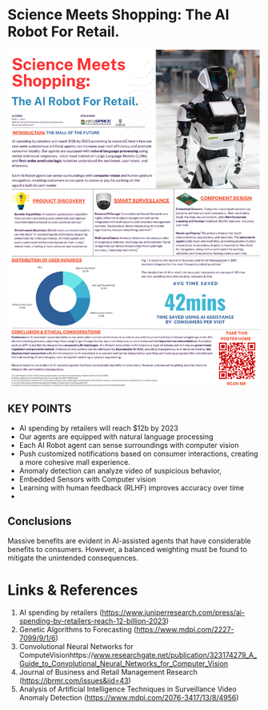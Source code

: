 # Science Meets Shopping: The AI Robot For Retail.


![AI POSTER](https://github.com/ricky11/Poster-AI/blob/352528957daa9b3133a4aa1fefe92066d8745046/POSTER%20-%20AI.png)

## KEY POINTS
- AI spending by retailers will reach $12b by 2023
- Our agents are equipped with natural language processing
- Each AI Robot agent can sense surroundings with computer vision
- Push customized notifications based on consumer interactions, creating a more cohesive mall experience.
- Anomaly detection can analyze video of suspicious behavior,
- Embedded Sensors with Computer vision
- Learning with human feedback (RLHF) improves accuracy over time
-

## Conclusions
Massive benefits are evident in AI-assisted agents that have considerable benefits to consumers. However, a balanced weighting must be found to mitigate the unintended consequences. 


# Links & References

1) AI spending by retailers (https://www.juniperresearch.com/press/ai-spending-by-retailers-reach-12-billion-2023)
2) Genetic Algorithms to Forecasting (https://www.mdpi.com/2227-7099/9/1/6)
3) Convolutional Neural Networks for ComputeVisionhttps://www.researchgate.net/publication/323174279_A_Guide_to_Convolutional_Neural_Networks_for_Computer_Vision
4) Journal of Business and Retail Management Research (https://jbrmr.com/issues&iid=43)
5) Analysis of Artificial Intelligence Techniques in Surveillance Video Anomaly Detection (https://www.mdpi.com/2076-3417/13/8/4956)



